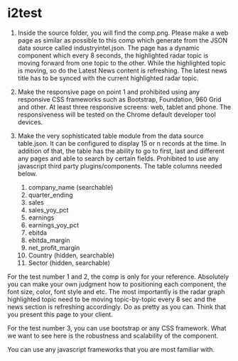# i2test

1. Inside the source folder, you will find the comp.png. Please make a web page as similar as possible to this comp which generate from the JSON data source called industryintel.json. The page has a dynamic component which every 8 seconds, the highlighted radar topic is moving forward from one topic to the other. While the highlighted topic is moving, so do the Latest News content is refreshing. The latest news title has to be synced with the current highlighted radar topic. 

2. Make the responsive page on point 1 and prohibited using any responsive CSS frameworks such as Bootstrap, Foundation, 960 Grid and other. At least three responsive screens: web, tablet and phone. The responsiveness will be tested on the Chrome default developer tool devices.

3. Make the very sophisticated table module from the data source table.json. It can be configured to display 15 or n records at the time. In addition of that, the table has the ability to go to first, last and different any pages and able to search by certain fields. Prohibited to use any javascript third party plugins/components. The table columns needed below.
	1. company_name (searchable)
	2. quarter_ending 
	3. sales
	4. sales_yoy_pct
	5. earnings
	6. earnings_yoy_pct
	7. ebitda
	8. ebitda_margin
	9. net_profit_margin
	10. Country (hidden, searchable)
	11. Sector (hidden, searchable)

For the test number 1 and 2, the comp is only for your reference. Absolutely you can make your own judgment how to positioning each component, the font size, color, font style and etc. The most importantly is the radar graph highlighted topic need to be moving topic-by-topic every 8 sec and the news section is refreshing accordingly. Do as pretty as you can. Think that you present this page to your client. 

For the test number 3, you can use bootstrap or any CSS framework. What we want to see here is the robustness and scalability of the component. 

You can use any javascript frameworks that you are most familiar with.

